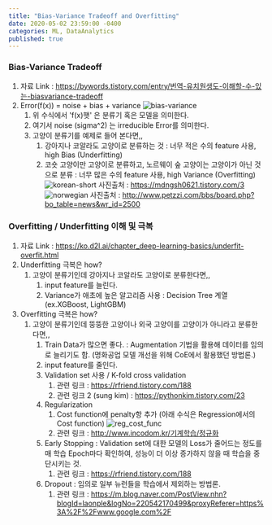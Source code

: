 ```yaml
---
title: "Bias-Variance Tradeoff and Overfitting"
date: 2020-05-02 23:59:00 -0400
categories: ML, DataAnalytics
published: true
---
```



### Bias-Variance Tradeoff
  1. 자료 Link : https://bywords.tistory.com/entry/번역-유치원생도-이해할-수-있는-biasvariance-tradeoff
  2. Error(f(x)) = noise + bias + variance
   ![bias-variance](../img/bias-variance.png)
     1. 위 수식에서 'f(x)햇' 은 분류기 혹은 모델을 의미한다.
     2. 여기서 noise (sigma^2) 는 irreducible Error를 의미한다.
     3. 고양이 분류기를 예제로 들어 본다면,,
        1.  강아지나 코알라도 고양이로 분류하는 것 : 너무 적은 수의 feature 사용, high Bias (Underfitting)
        2.  코숏 고양이만 고양이로 분류하고, 노르웨이 숲 고양이는 고양이가 아닌 것으로 분류 : 너무 많은 수의 feature 사용, high Variance (Overfitting)
   ![korean-short](../img/korean_short.png)
   사진출처 : https://mdngsh0621.tistory.com/3
   ![norwegian](../img/norwegian.png)
   사진출처 : http://www.petzzi.com/bbs/board.php?bo_table=news&wr_id=2500


### Overfitting / Underfitting 이해 및 극복
 1. 자료 Link : https://ko.d2l.ai/chapter_deep-learning-basics/underfit-overfit.html
 2. Underfitting 극복은 how?
    1. 고양이 분류기인데 강아지나 코알라도 고양이로 분류한다면,,
       1. input feature를 늘린다.
       2. Variance가 애초에 높은 알고리즘 사용 : Decision Tree 계열 (ex.XGBoost, LightGBM)
 3. Overfitting 극복은 how?
    1. 고양이 분류기인데 뚱뚱한 고양이나 외국 고양이를 고양이가 아니라고 분류한다면,,
       1. Train Data가 많으면 좋다. : Augmentation 기법을 활용해 데이터를 임의로 늘리기도 함. (명화공업 모델 개선을 위해 CoE에서 활용했던 방법론.)
       2. input feature를 줄인다.
       3. Validation set 사용 / K-fold cross validation
          1. 관련 링크 : https://rfriend.tistory.com/188
          2. 관련 링크 2 (sung kim) : https://pythonkim.tistory.com/23
       4. Regularization
          1. Cost function에 penalty항 추가 (아래 수식은 Regression에서의 Cost function)
          ![reg_cost_func](../img/reg_cost_func.png)
          1. 관련 링크 : http://www.incodom.kr/기계학습/정규화
       5. Early Stopping : Validation set에 대한 모델의 Loss가 줄어드는 정도를 매 학습 Epoch마다 확인하여, 성능이 더 이상 증가하지 않을 때 학습을 중단시키는 것.
          1. 관련 링크 : https://rfriend.tistory.com/188
       6. Dropout : 임의로 일부 뉴런들을 학습에서 제외하는 방법론.
          1. 관련 링크 : https://m.blog.naver.com/PostView.nhn?blogId=laonple&logNo=220542170499&proxyReferer=https%3A%2F%2Fwww.google.com%2F










   